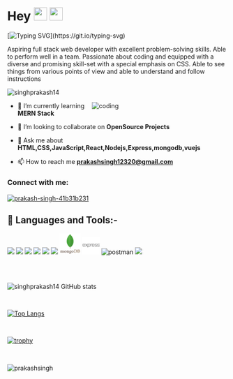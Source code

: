 # Hey <img src= "https://media2.giphy.com/media/Lm5hxmmI6ucOQGfjKj/giphy.gif?cid=6c09b952o9xti0m387z597k2xqipch3qmqjydym98oef87ve&rid=giphy.gif&ct=s" width= "30" height= "30"> <img src= "https://media.tenor.com/images/2adfe94e69139f3e22623b61d375a7a7/tenor.gif" width= "30" height= "30">

 [![Typing SVG](https://readme-typing-svg.herokuapp.com?font=Architects+Daughter&color=87ceeb&size=25&center=false&lines=hey!+its+Prakash;Full-stack-web-developer...)](https://git.io/typing-svg)

 Aspiring full stack web developer with excellent problem-solving skills. Able to perform well in a team. Passionate about coding and equipped with a diverse and promising skill-set with a special emphasis on CSS. Able to see things from various points of view and able to understand and follow instructions



<p align="left"> <img src="https://komarev.com/ghpvc/?username=singhprakash14&label=Profile%20views&color=0e75b6&style=flat" alt="singhprakash14" /> </p>
<img align="right" alt="coding" width="310px" src="https://media4.giphy.com/media/qgQUggAC3Pfv687qPC/giphy.gif?cid=ecf05e47zjdsbmsgypzjbs6mzj2ypzuoqmbo4ntwbsnk6oaj&rid=giphy.gif&ct=g"/>



- 🌱 I’m currently learning **MERN Stack**

- 👯 I’m looking to collaborate on **OpenSource Projects**

- 💬 Ask me about **HTML,CSS,JavaScript,React,Nodejs,Express,mongodb,vuejs**

- 📫 How to reach me **prakashsingh12320@gmail.com**


<h3 align="left">Connect with me:</h3>
<p align="left">
<a href="https://linkedin.com/in/prakash-singh-41b31b231" target="blank"><img align="center" src="https://raw.githubusercontent.com/rahuldkjain/github-profile-readme-generator/master/src/images/icons/Social/linked-in-alt.svg" alt="prakash-singh-41b31b231" height="30" width="40" /></a>
</p>

## 🚀 Languages and Tools:-

<p align="left"> 
<img src="https://img.icons8.com/color/48/000000/html-5.png"/>  
    <img src="https://img.icons8.com/color/48/000000/css3.png"/>
   <img src="https://img.icons8.com/color/48/000000/javascript.png"/>
  <img src="https://img.icons8.com/color/48/000000/react-native.png"/>  
  <img src="https://img.icons8.com/color/48/000000/redux.png"/> 
     <img src="https://img.icons8.com/color/48/000000/nodejs.png"/>
    <img src="https://raw.githubusercontent.com/devicons/devicon/master/icons/mongodb/mongodb-original-wordmark.svg" alt="mongodb" width="48" height="48"/>
     <img src="https://raw.githubusercontent.com/devicons/devicon/master/icons/express/express-original-wordmark.svg" alt="express" width="40" height="40"/> 
  <img src="https://www.vectorlogo.zone/logos/getpostman/getpostman-icon.svg" alt="postman" width="45" height="45"/> 
   <img src="https://img.icons8.com/color/48/000000/git.png"/> 
  
</p>

</br>
</br>

![singhprakash14 GitHub stats](https://github-readme-stats.vercel.app/api?username=singhprakash14&show_icons=true&theme=radical) 

</br>

[![Top Langs](https://github-readme-stats.vercel.app/api/top-langs/?username=singhprakash14&layout=compact&text_color=daf7dc&bg_color=151515)](https://github.com/singhprakash14/github-readme-stats)

</br>

[![trophy](https://github-profile-trophy.vercel.app/?username=singhprakash14)](https://github.com/ryo-ma/github-profile-trophy)

</br>



<p><img align="center" src="https://github-readme-streak-stats.herokuapp.com/?user=singhprakash14&" alt="prakashsingh" /></p>


<br/>
<br/>


<br/>

